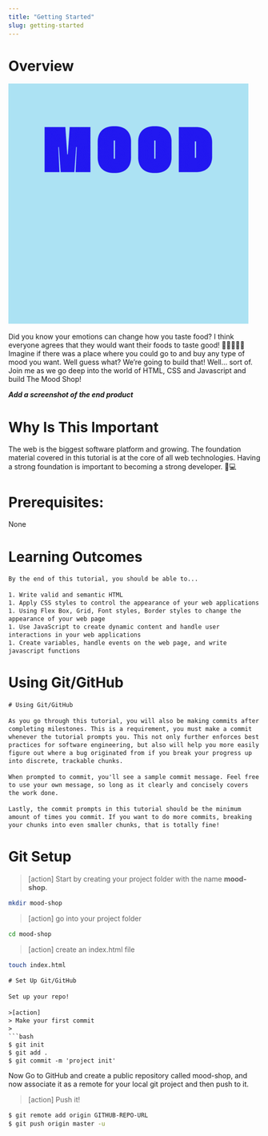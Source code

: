 ```yaml
---
title: "Getting Started"
slug: getting-started
---
```


# Overview
![Mood Gif](assets/01_getting-started_mood.gif "Mood Gif")

Did you know your emotions can change how you taste food?  I think everyone agrees that they would want their foods to taste good! 🥗🍔🍕🍇😋
Imagine if there was a place where you could go to and buy any type of mood you want. 
Well guess what? We’re going to build that! Well… sort of. 
Join me as we go deep into the world of HTML, CSS and Javascript and build The Mood Shop! 

***Add a screenshot of the end product***

# Why Is This Important

The web is the biggest software platform and growing. The foundation material covered in this tutorial is at the core of all web technologies. Having a strong foundation is important to becoming a strong developer. 💪💻


# Prerequisites:

None

# Learning Outcomes

```
By the end of this tutorial, you should be able to...

1. Write valid and semantic HTML
1. Apply CSS styles to control the appearance of your web applications
1. Using Flex Box, Grid, Font styles, Border styles to change the appearance of your web page
1. Use JavaScript to create dynamic content and handle user interactions in your web applications
1. Create variables, handle events on the web page, and write javascript functions

```

# Using Git/GitHub

```
# Using Git/GitHub

As you go through this tutorial, you will also be making commits after completing milestones. This is a requirement, you must make a commit whenever the tutorial prompts you. This not only further enforces best practices for software engineering, but also will help you more easily figure out where a bug originated from if you break your progress up into discrete, trackable chunks.

When prompted to commit, you'll see a sample commit message. Feel free to use your own message, so long as it clearly and concisely covers the work done.

Lastly, the commit prompts in this tutorial should be the minimum amount of times you commit. If you want to do more commits, breaking your chunks into even smaller chunks, that is totally fine!
```

# Git Setup

> [action] Start by creating your project folder with the name **mood-shop**. 
```bash
mkdir mood-shop
```

>[action] go into your project folder 
```bash
cd mood-shop
```
>[action] create an index.html file
```bash
touch index.html
```

```
# Set Up Git/GitHub

Set up your repo!

>[action]
> Make your first commit
>
```bash
$ git init
$ git add .
$ git commit -m 'project init'
```

Now Go to GitHub and create a public repository called mood-shop, and now associate it as a remote for your local git project and then push to it.

>[action]
> Push it!
>
```bash
$ git remote add origin GITHUB-REPO-URL
$ git push origin master -u
```

